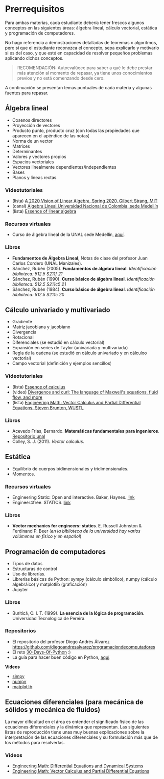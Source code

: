 # Prerrequisitos

Para ambas materias, cada estudiante debería tener frescos algunos conceptos en las siguientes áreas: álgebra lineal, cálculo vectorial, estática y programación de computadores. 

No hago referencia a demostraciones detalladas de teoremas o algoritmos, pero si que el estudiante reconozca el concepto, sepa explicarlo y motivarlo si es del caso, y que esté en capacidad de resolver pequeños problemas aplicando dichos conceptos. 

>RECOMENDACIÓN: Autoevalúece para saber a qué le debe prestar más atención al momento de repasar, ya tiene unos conocimientos previos y no está comenzando desde cero.

A continuación se presentan temas puntuales de cada materia y algunas fuentes para repasar.

## Álgebra lineal

- Cosenos directores
- Proyección de vectores
- Producto punto, producto cruz (con todas las propiedades que aparecen en el apéndice de las notas)
- Norma de un vector
- Matrices
- Determinantes
- Valores y vectores propios
- Espacios vectoriales
- Vectores linealmente dependientes/independientes
- Bases
- Planos y líneas rectas

### Videotutoriales
- (lista) [A 2020 Vision of Linear Algebra, Spring 2020. Gilbert Strang, MIT](https://www.youtube.com/playlist?list=PLUl4u3cNGP61iQEFiWLE21EJCxwmWvvek)
- (canal) [Álgebra Lineal Universidad Nacional de Colombia, sede Medellín](https://www.youtube.com/channel/UCsE2po3zBjPxGYMH8UWJQ6w)
- (lista) [Essence of linear algebra](https://www.youtube.com/playlist?list=PLZHQObOWTQDPD3MizzM2xVFitgF8hE_ab)

### Recursos virtuales
- Curso de álgebra lineal de la UNAL sede Medellín, [aquí](https://ciencias.medellin.unal.edu.co/cursos/algebra-lineal/clases.html).

### Libros
- **Fundamentos de Álgebra Lineal**, Notas de clase del profesor Juan Carlos Cordero (UNAL Manizales).
- Sánchez, Rubén (2005). **Fundamentos de álgebra lineal**. *Identificación biblioteca: 512.5 S211f 21*
- Sánchez, Rubén (1990). **Curso básico de álgebra lineal**. *Identificación biblioteca: 512.5 S211c5 21*
- Sánchez, Rubén (1984). **Curso básico de álgebra lineal**. *Identificación biblioteca: 512.5 S211c 20*



## Cálculo univariado y multivariado

- Gradiente
- Matriz jacobiana y jacobiano
- Divergencia
- Rotacional
- Diferenciales (se estudió en cálculo vectorial)
- Expansión en series de Taylor (univariada y multivariada)
- Regla de la cadena (se estudió en cálculo univariado y en cálculoo vectorial)
- Campo vectorial (definición y ejemplos sencillos)

### Videotutoriales
- (lista) [Essence of calculus](https://youtube.com/playlist?list=PLZHQObOWTQDMsr9K-rj53DwVRMYO3t5Yr)
- (video) [Divergence and curl: The language of Maxwell's equations, fluid flow, and more](https://www.youtube.com/watch?v=rB83DpBJQsE&ab_channel=3Blue1Brown)
- (lista) [Engineering Math: Vector Calculus and Partial Differential Equations. Steven Brunton, WUSTL](https://youtube.com/playlist?list=PLMrJAkhIeNNQromC4WswpU1krLOq5Ro6S)

### Libros
* Acevedo Frias, Bernardo. **Matemáticas fundamentales para ingenieros**. [Repositorio unal](https://repositorio.unal.edu.co/bitstream/handle/unal/7173/bernardoacevedofrias.2003.pdf?sequence=1&isAllowed=y)
* Colley, S. J. (2011). *Vector calculus*.



## Estática

- Equilibrio de cuerpos bidimensionales y tridimensionales.
- Momentos.

### Recursos virtuales
- Engineering Static: Open and interactive. Baker, Haynes. [link](https://engineeringstatics.org/Chapter_01.html)
- Engineer4free: STATICS. [link](https://www.engineer4free.com/statics.html)

### Libros
- **Vector mechanics for engineers: statics**. E. Russell Johnston & Ferdinand P. Beer (*en la biblioteca de la universidad hay varios volúmenes en físico y en español*)



## Programación de computadores
- Tipos de datos
- Estructuras de control
- Uso de librerías.
- Librerías básicas de Python: sympy (cálculo simbólico), numpy (cálculo algebráico) y matplotlib (graficación)
- Jupyter

### Libros
- Buriticá, O. I. T. (1999). **La esencia de la lógica de programación**. Universidad Tecnologica de Pereira.

### Repositorios
- El repositorio del profesor Diego Andrés Álvarez <https://github.com/diegoandresalvarez/programaciondecomputadores>
- El reto [30-Days-Of-Python](https://github.com/Asabeneh/30-Days-Of-Python) :)
- La guía para hacer buen código en Python, [aquí](http://web.archive.org/web/20111010053227/http://jaynes.colorado.edu/PythonGuidelines.html#module_formatting).

**Videos**
- [simpy](https://www.youtube.com/watch?v=1yBPEPhq54M&ab_channel=Mr.PSolver)
- [numpy](https://www.youtube.com/watch?v=DcfYgePyedM&ab_channel=Mr.PSolver)
- [matplotlib](https://www.youtube.com/watch?v=cTJBJH8hacc&ab_channel=Mr.PSolver)


## Ecuaciones diferenciales (para mecánica de sólidos y mecánica de fluidos)

La mayor dificultad en el área es entender el significado físico de las ecuaciones diferenciales y la dinámica que representan. Las siguientes listas de reproducción tiene unas muy buenas explicaciones sobre la interpretación de las ecuaciones diferenciales y su formulación más que de los métodos para resolverlas.

### Videos
- [Engineering Math: Differential Equations and Dynamical Systems](https://youtube.com/playlist?list=PLMrJAkhIeNNTYaOnVI3QpH7jgULnAmvPA)
- [Engineering Math: Vector Calculus and Partial Differential Equations](https://youtube.com/playlist?list=PLMrJAkhIeNNQromC4WswpU1krLOq5Ro6S)